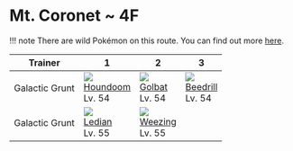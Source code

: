 # Mt. Coronet ~ 4F

!!! note
    There are wild Pokémon on this route. You can find out more [here](../../wild_pokemon/mt_coronet__4f/).


Trainer        | 1                                  | 2                                 | 3                                  | 
---            | ---                                | ---                               | ---                                | 
Galactic Grunt | ![][229]<br> [Houndoom]<br> Lv. 54 | ![][042]<br> [Golbat]<br> Lv. 54  | ![][015]<br> [Beedrill]<br> Lv. 54 | 
Galactic Grunt | ![][166]<br> [Ledian]<br> Lv. 55   | ![][110]<br> [Weezing]<br> Lv. 55 | &nbsp;                             | 

[Beedrill]: ../../pokemon_changes/015/
[Golbat]: ../../pokemon_changes/042/
[Weezing]: ../../pokemon_changes/110/
[Ledian]: ../../pokemon_changes/166/
[Houndoom]: ../../pokemon_changes/229/
[015]: ../img/pokemon/015.png
[042]: ../img/pokemon/042.png
[110]: ../img/pokemon/110.png
[166]: ../img/pokemon/166.png
[229]: ../img/pokemon/229.png

